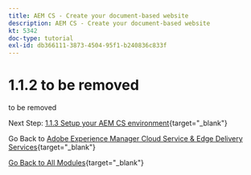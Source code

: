 ```yaml
---
title: AEM CS - Create your document-based website
description: AEM CS - Create your document-based website
kt: 5342
doc-type: tutorial
exl-id: db366111-3873-4504-95f1-b240836c833f
---
```

# 1.1.2 to be removed

to be removed

Next Step: [1.1.3 Setup your AEM CS environment](./ex3.md){target="_blank"}

Go Back to [Adobe Experience Manager Cloud Service & Edge Delivery Services](./aemcs.md){target="_blank"}

[Go Back to All Modules](./../../../overview.md){target="_blank"}
